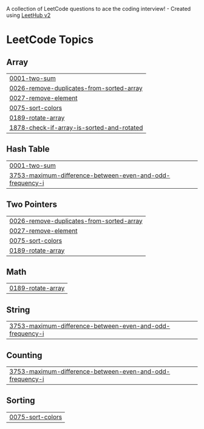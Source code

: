 A collection of LeetCode questions to ace the coding interview! - Created using [LeetHub v2](https://github.com/arunbhardwaj/LeetHub-2.0)
<!---LeetCode Topics Start-->
# LeetCode Topics
## Array
|  |
| ------- |
| [0001-two-sum](https://github.com/amiiitabh/LeetPy/tree/master/0001-two-sum) |
| [0026-remove-duplicates-from-sorted-array](https://github.com/amiiitabh/LeetPy/tree/master/0026-remove-duplicates-from-sorted-array) |
| [0027-remove-element](https://github.com/amiiitabh/LeetPy/tree/master/0027-remove-element) |
| [0075-sort-colors](https://github.com/amiiitabh/LeetPy/tree/master/0075-sort-colors) |
| [0189-rotate-array](https://github.com/amiiitabh/LeetPy/tree/master/0189-rotate-array) |
| [1878-check-if-array-is-sorted-and-rotated](https://github.com/amiiitabh/LeetPy/tree/master/1878-check-if-array-is-sorted-and-rotated) |
## Hash Table
|  |
| ------- |
| [0001-two-sum](https://github.com/amiiitabh/LeetPy/tree/master/0001-two-sum) |
| [3753-maximum-difference-between-even-and-odd-frequency-i](https://github.com/amiiitabh/LeetPy/tree/master/3753-maximum-difference-between-even-and-odd-frequency-i) |
## Two Pointers
|  |
| ------- |
| [0026-remove-duplicates-from-sorted-array](https://github.com/amiiitabh/LeetPy/tree/master/0026-remove-duplicates-from-sorted-array) |
| [0027-remove-element](https://github.com/amiiitabh/LeetPy/tree/master/0027-remove-element) |
| [0075-sort-colors](https://github.com/amiiitabh/LeetPy/tree/master/0075-sort-colors) |
| [0189-rotate-array](https://github.com/amiiitabh/LeetPy/tree/master/0189-rotate-array) |
## Math
|  |
| ------- |
| [0189-rotate-array](https://github.com/amiiitabh/LeetPy/tree/master/0189-rotate-array) |
## String
|  |
| ------- |
| [3753-maximum-difference-between-even-and-odd-frequency-i](https://github.com/amiiitabh/LeetPy/tree/master/3753-maximum-difference-between-even-and-odd-frequency-i) |
## Counting
|  |
| ------- |
| [3753-maximum-difference-between-even-and-odd-frequency-i](https://github.com/amiiitabh/LeetPy/tree/master/3753-maximum-difference-between-even-and-odd-frequency-i) |
## Sorting
|  |
| ------- |
| [0075-sort-colors](https://github.com/amiiitabh/LeetPy/tree/master/0075-sort-colors) |
<!---LeetCode Topics End-->
